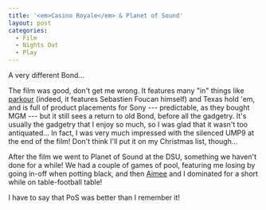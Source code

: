 ```yaml
---
title: '<em>Casino Royale</em> & Planet of Sound'
layout: post
categories:
  - Film
  - Nights Out
  - Play
---
```

A very different Bond...

The film was good, don't get me wrong. It features many "in" things like [parkour](http://en.wikipedia.org/wiki/Parkour) (indeed, it features Sebastien Foucan himself) and Texas hold 'em, and is full of product placements for Sony --- predictable, as they bought MGM --- but it still sees a return to old Bond, before all the gadgetry. It's usually the gadgetry that I enjoy so much, so I was glad that it wasn't too antiquated... In fact, I was very much impressed with the silenced UMP9 at the end of the film! Don't think I'll put it on my Christmas list, though...

After the film we went to Planet of Sound at the DSU, something we haven't done for a while! We had a couple of games of pool, featuring me losing by going in-off when potting black, and then [Aimee](http://pictures.scholesmafia.co.uk/index.php/?profile=32) and I dominated for a short while on table-football table!

I have to say that PoS was better than I remember it!

